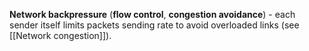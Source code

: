 **Network backpressure** (**flow control**, **congestion avoidance**) - each sender itself limits packets sending rate to avoid overloaded links (see [[Network congestion]]).